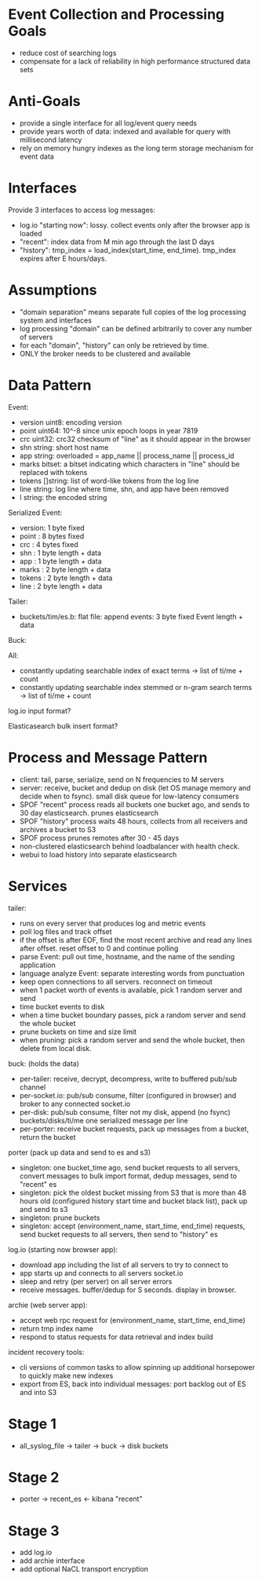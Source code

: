 
Event Collection and Processing Goals
=====================================

* reduce cost of searching logs
* compensate for a lack of reliability in high performance structured data sets


Anti-Goals
==========

* provide a single interface for all log/event query needs
* provide years worth of data: indexed and available for query with millisecond latency
* rely on memory hungry indexes as the long term storage mechanism for event data


Interfaces
==========

Provide 3 interfaces to access log messages:

* log.io "starting now": lossy. collect events only after the browser app is loaded
* "recent": index data from M min ago through the last D days
* "history": tmp_index = load_index(start_time, end_time). tmp_index expires after E hours/days.


Assumptions
===========
* "domain separation" means separate full copies of the log processing system and interfaces
* log processing "domain" can be defined arbitrarily to cover any number of servers
* for each "domain", "history" can only be retrieved by time.
* ONLY the broker needs to be clustered and available


Data Pattern
============

Event:
* version uint8:   encoding version
* point uint64:    10^-8 since unix epoch loops in year 7819
* crc   uint32:    crc32 checksum of "line" as it should appear in the browser
* shn   string:    short host name
* app   string:    overloaded = app_name || process_name || process_id
* marks bitset:    a bitset indicating which characters in "line" should be replaced with tokens
* tokens []string: list of word-like tokens from the log line
* line  string:    log line where time, shn, and app have been removed
* l     string:    the encoded string

Serialized Event:

* version: 1 byte fixed
* point  : 8 bytes fixed
* crc    : 4 bytes fixed
* shn    : 1 byte length + data
* app    : 1 byte length + data
* marks  : 2 byte length + data
* tokens : 2 byte length + data
* line   : 2 byte length + data

Tailer:

* buckets/tim/es.b: flat file: append events: 3 byte fixed Event length + data

Buck:








All:
* constantly updating searchable index of exact terms -> list of ti/me + count
* constantly updating searchable index stemmed or n-gram search terms -> list of ti/me + count


log.io input format?


Elasticasearch bulk insert format?


Process and Message Pattern
===========================

* client: tail, parse, serialize, send on N frequencies to M servers
* server: receive, bucket and dedup on disk (let OS manage memory and decide when to fsync). small disk queue for low-latency consumers
* SPOF "recent" process reads all buckets one bucket ago, and sends to 30 day elasticsearch. prunes elasticsearch
* SPOF "history" process waits 48 hours, collects from all receivers and archives a bucket to S3
* SPOF process prunes remotes after 30 - 45 days
* non-clustered elasticsearch behind loadbalancer with health check.
* webui to load history into separate elasticsearch


Services
========

tailer:

* runs on every server that produces log and metric events
* poll log files and track offset
* if the offset is after EOF, find the most recent archive and read any lines after offset. reset offset to 0 and continue polling
* parse Event: pull out time, hostname, and the name of the sending application
* language analyze Event: separate interesting words from punctuation
* keep open connections to all servers. reconnect on timeout
* when 1 packet worth of events is available, pick 1 random server and send
* time bucket events to disk
* when a time bucket boundary passes, pick a random server and send the whole bucket
* prune buckets on time and size limit
* when pruning: pick a random server and send the whole bucket, then delete from local disk.


buck: (holds the data)

* per-tailer: receive, decrypt, decompress, write to buffered pub/sub channel
* per-socket.io: pub/sub consume, filter (configured in browser) and broker to any connected socket.io
* per-disk: pub/sub consume, filter not my disk, append (no fsync) buckets/disks/ti/me one serialized message per line
* per-porter: receive bucket requests, pack up messages from a bucket, return the bucket


porter (pack up data and send to es and s3)

* singleton: one bucket_time ago, send bucket requests to all servers, convert messages to bulk import format, dedup messages, send to "recent" es
* singleton: pick the oldest bucket missing from S3 that is more than 48 hours old (configured history start time and bucket black list), pack up and send to s3
* singleton: prune buckets
* singleton: accept (environment_name, start_time, end_time) requests, send bucket requests to all servers, then send to "history" es

log.io (starting now browser app):

* download app including the list of all servers to try to connect to
* app starts up and connects to all servers socket.io
* sleep and retry (per server) on all server errors
* receive messages. buffer/dedup for S seconds. display in browser.

archie (web server app):

* accept web rpc request for (environment_name, start_time, end_time)
* return tmp index name
* respond to status requests for data retrieval and index build


incident recovery tools:
* cli versions of common tasks to allow spinning up additional horsepower to quickly make new indexes
* export from ES, back into individual messages: port backlog out of ES and into S3


Stage 1
=======

* all_syslog_file -> tailer -> buck -> disk buckets


Stage 2
=======

* porter -> recent_es <- kibana "recent"


Stage 3
=======

* add log.io
* add archie interface
* add optional NaCL transport encryption



